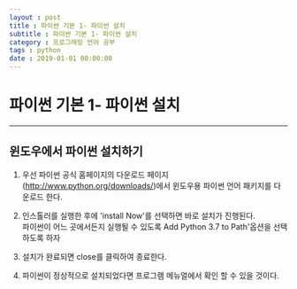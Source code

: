 ```yaml
---
layout : post
title : 파이썬 기본 1- 파이썬 설치
subtitle : 파이썬 기본 1- 파이썬 설치
category : 프로그래밍 언어 공부
tags : python
date : 2019-01-01 00:00:00
---
```


# 파이썬 기본 1- 파이썬 설치
_____

## 윈도우에서 파이썬 설치하기

1. 우선 파이썬 공식 홈페이지의 다운로드 페이지(http://www.python.org/downloads/)에서 윈도우용 파이썬 언어 패키지를 다운로드 한다.  


2. 인스톨러를 실행한 후에 'install Now'를 선택하면 바로 설치가 진행된다.  
파이썬이 어느 곳에서든지 실행될 수 있도록 Add Python 3.7 to Path'옵션을 선택하도록 하자  


3. 설치가 완료되면 close를 클릭하여 종료한다.  


4. 파이썬이 정상적으로 설치되었다면 프로그램 메뉴얼에서 확인 할 수 있을 것이다.


```python

```
